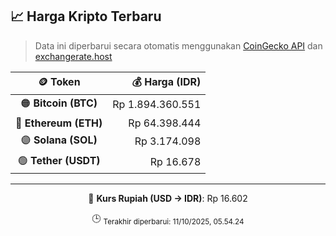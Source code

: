 

<!-- HARGA_KRIPTO -->
## 📈 Harga Kripto Terbaru

> Data ini diperbarui secara otomatis menggunakan [CoinGecko API](https://www.coingecko.com/) dan [exchangerate.host](https://exchangerate.host/)

<div align="center">

| 🪙 Token | 💰 Harga (IDR) |
|:------:|---------------:|
| 🟠 **Bitcoin (BTC)**   | Rp 1.894.360.551 |
| 🔵 **Ethereum (ETH)**  | Rp 64.398.444 |
| 🟣 **Solana (SOL)**    | Rp 3.174.098 |
| 🟢 **Tether (USDT)**   | Rp 16.678 |

---

💱 **Kurs Rupiah (USD → IDR)**: Rp 16.602

🕒 <sub>Terakhir diperbarui: 11/10/2025, 05.54.24</sub>

</div>
<!-- /HARGA_KRIPTO -->